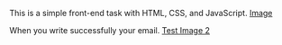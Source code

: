 This is a simple front-end task with HTML, CSS, and JavaScript.
[Image](/pics/pic1.png)



When you write successfully your email.
[Test Image 2](/pics/success.png)

